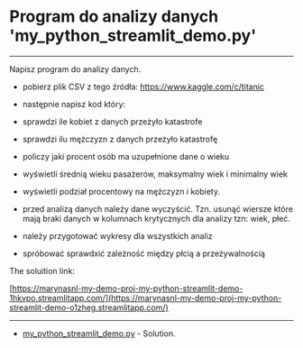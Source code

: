 # Program do analizy danych  'my_python_streamlit_demo.py'

<hr>
Napisz program do analizy danych.

 - pobierz plik CSV z tego źródła: https://www.kaggle.com/c/titanic
 
 - następnie napisz kod który:
 
 - sprawdzi ile kobiet z danych przeżyło katastrofe
 
 - sprawdzi ilu mężczyzn z danych przeżyło katastrofę
 
 - policzy jaki procent osób ma uzupełnione dane o wieku
 
 - wyświetli średnią wieku pasażerów, maksymalny wiek i minimalny wiek
 
 - wyświetli podział procentowy na mężczyzn i kobiety.
 
 - przed analizą danych należy dane wyczyścić. Tzn. usunąć wiersze które mają braki danych w kolumnach krytycznych dla analizy tzn: wiek, płeć.
 
 - należy przygotować wykresy dla wszystkich analiz
 
 - spróbować sprawdxić zależność między płcią a przeżywalnością

The soluition link:

[https://marynasnl-my-demo-proj-my-python-streamlit-demo-1hkvpo.streamlitapp.com/](https://marynasnl-my-demo-proj-my-python-streamlit-demo-o1zheg.streamlitapp.com/)

<hr>

- [my_python_streamlit_demo.py](https://github.com/MarynaSnl/my_demo_proj/blob/main/my_python_streamlit_demo.py) - Solution.



